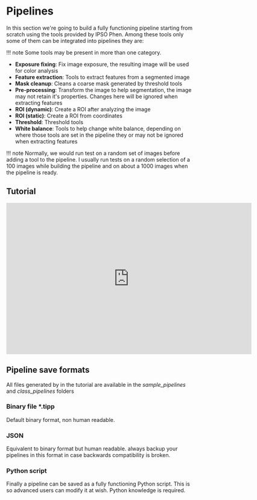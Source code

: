 # Pipelines

In this section we're going to build a fully functioning pipeline starting from scratch using the tools provided by IPSO Phen. Among these tools only some of them can be integrated into pipelines they are:

!!! note
    Some tools may be present in more than one category.

- **Exposure fixing**: Fix image exposure, the resulting image will be used for color analysis
- **Feature extraction**: Tools to extract features from a segmented image
- **Mask cleanup**: Cleans a coarse mask generated by threshold tools
- **Pre-processing**: Transform the image to help segmentation, the image may not retain it's properties.  Changes here will be ignored when extracting features
- **ROI (dynamic)**: Create a ROI after analyzing the image
- **ROI (static)**: Create a ROI from coordinates
- **Threshold**: Threshold tools
- **White balance**: Tools to help change white balance, depending on where those tools are set in the pipeline they or may not be ignored when extracting features

!!! note
    Normally, we would run test on a random set of images before adding a tool to the pipeline. I usually run tests on a random selection of a 100 images while building the pipeline and on about a 1000 images when the pipeline is ready.


## Tutorial

<iframe width="650" height="400" src="https://www.youtube.com/embed/s-Zsvlog19Q" frameborder="0" allow="accelerometer; autoplay; encrypted-media; gyroscope; picture-in-picture" allowfullscreen></iframe>

## Pipeline save formats

All files generated by in the tutorial are available in the *sample_pipelines* and *class_pipelines* folders

### Binary file *.tipp

Default binary format, non human readable.

### JSON

Equivalent to binary format but human readable. always backup your pipelines in this format in case backwards compatibility is broken.

### Python script

Finally a pipeline can be saved as a fully functioning Python script. This is so advanced users can modify it at wish. Python knowledge is required.
